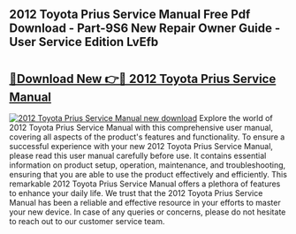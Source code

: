 ## 2012 Toyota Prius Service Manual Free Pdf Download - Part-9S6 New Repair Owner Guide - User Service Edition LvEfb

# <h2><a href="http://bc21322.oget.top/?id=2012+Toyota+Prius+Service+Manual">🔗Download New 👉🔴 2012 Toyota Prius Service Manual</a></h2>

[![2012 Toyota Prius Service Manual new download](https://i.imgur.com/5g1atiW.png)](http://bc21322.oget.top/?id=2012+Toyota+Prius+Service+Manual)
Explore the world of 2012 Toyota Prius Service Manual with this comprehensive user manual, covering all aspects of the product's features and functionality. To ensure a successful experience with your new 2012 Toyota Prius Service Manual, please read this user manual carefully before use. It contains essential information on product setup, operation, maintenance, and troubleshooting, ensuring that you are able to use the product effectively and efficiently. This remarkable 2012 Toyota Prius Service Manual offers a plethora of features to enhance your daily life. We trust that the 2012 Toyota Prius Service Manual has been a reliable and effective resource in your efforts to master your new device. In case of any queries or concerns, please do not hesitate to reach out to our customer service team.
